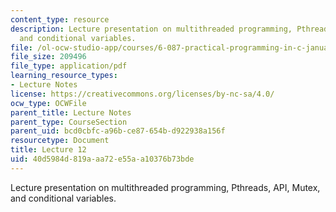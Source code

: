 ```yaml
---
content_type: resource
description: Lecture presentation on multithreaded programming, Pthreads, API, Mutex,
  and conditional variables.
file: /ol-ocw-studio-app/courses/6-087-practical-programming-in-c-january-iap-2010/40d5984d819aaa72e55aa10376b73bde_MIT6_087IAP10_lec12.pdf
file_size: 209496
file_type: application/pdf
learning_resource_types:
- Lecture Notes
license: https://creativecommons.org/licenses/by-nc-sa/4.0/
ocw_type: OCWFile
parent_title: Lecture Notes
parent_type: CourseSection
parent_uid: bcd0cbfc-a96b-ce87-654b-d922938a156f
resourcetype: Document
title: Lecture 12
uid: 40d5984d-819a-aa72-e55a-a10376b73bde
---
```

Lecture presentation on multithreaded programming, Pthreads, API, Mutex, and conditional variables.